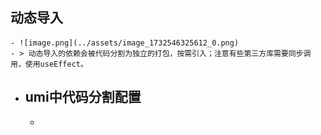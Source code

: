 ## 动态导入
	- ![image.png](../assets/image_1732546325612_0.png)
	- > 动态导入的依赖会被代码分割为独立的打包，按需引入；注意有些第三方库需要同步调用，使用useEffect。
- ## umi中代码分割配置
	-